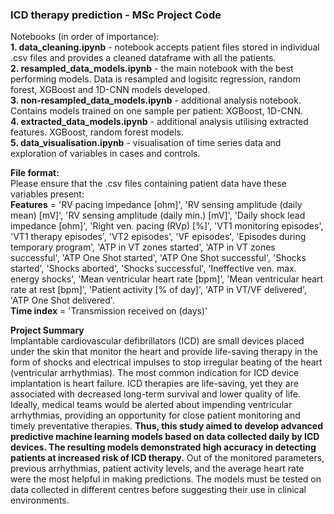 ### ICD therapy prediction - MSc Project Code  
  
Notebooks (in order of importance):  
**1. data_cleaning.ipynb** - notebook accepts patient files stored in individual .csv files and provides a cleaned dataframe with all the patients.  
**2. resampled_data_models.ipynb** - the main notebook with the best performing models. Data is resampled and logisitc regression, random forest, XGBoost and 1D-CNN models developed.  
**3. non-resampled_data_models.ipynb** - additional analysis notebook. Contains models trained on one sample per patient: XGBoost, 1D-CNN.  
**4. extracted_data_models.ipynb** - additional analysis utilising extracted features. XGBoost, random forest models.  
**5. data_visualisation.ipynb** - visualisation of time series data and exploration of variables in cases and controls.   

**File format:**  
Please ensure that the .csv files containing patient data have these variables present:  
**Features** = 'RV pacing impedance [ohm]', 'RV sensing amplitude (daily mean) [mV]', 'RV sensing amplitude (daily min.) [mV]', 'Daily shock lead impedance [ohm]', 'Right ven. pacing (RVp) [%]', 'VT1 monitoring episodes', 'VT1 therapy episodes', 'VT2 episodes', 'VF episodes', 'Episodes during temporary program', 'ATP in VT zones started', 'ATP in VT zones successful', 'ATP One Shot started', 'ATP One Shot successful', 'Shocks started', 'Shocks aborted', 'Shocks successful', 'Ineffective ven. max. energy shocks', 'Mean ventricular heart rate [bpm]', 'Mean ventricular heart rate at rest [bpm]', 'Patient activity [% of day]', 'ATP in VT/VF delivered', 'ATP One Shot delivered'.  
**Time index** = 'Transmission received on (days)'  

**Project Summary**  
Implantable cardiovascular defibrillators (ICD) are small devices placed under the skin that monitor the heart and provide life-saving therapy in the form of shocks and electrical impulses to stop irregular beating of the heart (ventricular arrhythmias). The most common indication for ICD device implantation is heart failure. ICD therapies are life-saving, yet they are associated with decreased long-term survival and lower quality of life. Ideally, medical teams would be alerted about impending ventricular arrhythmias, providing an opportunity for close patient monitoring and timely preventative therapies. **Thus, this study aimed to develop advanced predictive machine learning models based on data collected daily by ICD devices. The resulting models demonstrated high accuracy in detecting patients at increased risk of ICD therapy.** Out of the monitored parameters, previous arrhythmias, patient activity levels, and the average heart rate were the most helpful in making predictions. The models must be tested on data collected in different centres before suggesting their use in clinical environments.  
